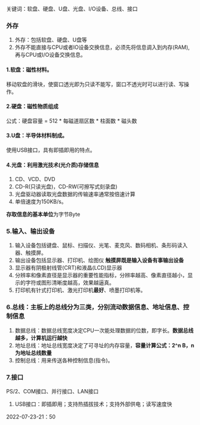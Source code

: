 关键词：软盘、硬盘、U盘、光盘、I/O设备、总线、接口



### 外存
1. 外存：包括软盘、硬盘、U盘等
2. 外存不能直接与CPU或者IO设备交换信息，必须先将信息调入到内存(RAM),再与CPU或I/O设备交换信息。

#### 1.软盘：磁性材料。
移动软盘的滑块，使窗口透光即为只读不能写，窗口不透光时可以进行读、写操作。

#### 2.硬盘：磁性物质组成
公式：硬盘容量 = 512 * 每磁道扇区数 * 柱面数 * 磁头数

#### 3.U盘：半导体材料制成。
使用USB接口，具有即插即用的特点。

#### 4.光盘：利用激光技术(光介质)存储信息
1. CD、VCD、DVD
2. CD-R(只读光盘)，CD-RW(可擦写式刻录盘)
3. 光盘驱动器读取光盘数据的传输速率通常按倍速计算
4. 单倍速度为150KB/s。

**存取信息的基本单位**为字节Byte

### 5.输入、输出设备
1. 输入设备包括键盘、鼠标、扫描仪、光笔、麦克风、数码相机、条形码读入器、触摸屏。
2. 输出设备包括显示器、打印机、绘图仪
**触摸屏既是输入设备有事输出设备**  
3. 显示器有阴极射线管(CRT)和液晶(LCD)显示器
4. 分辨率和像素直径是显示器的重要性能指标，分辨率越高、像素直径越小，显示的字符或图形清晰度越高，效果越逼真。
5. 打印机有针式打印机、激光打印机**最好**、喷墨打印机等。

### 6.总线：**主板上的总线分为三类，分别流动数据信息、地址信息、控制信息**
1. 数据总线：数据总线宽度决定CPU一次能处理数据的位数，即字长。**数据总线越多，计算机运行越快**
2. 地址总线：地址总线宽度决定了可寻址的内存容量，**容量计算公式：2^n B，n为地址总线数量**
3. 控制总线：用来传送各种控制信息(指令)。

### 7.接口
PS/2、COM接口、并行接口、LAN接口
1. USB接口：即插即用；支持热插拔技术；支持外部供电；读写速度快


2022-07-23-21：50
  
